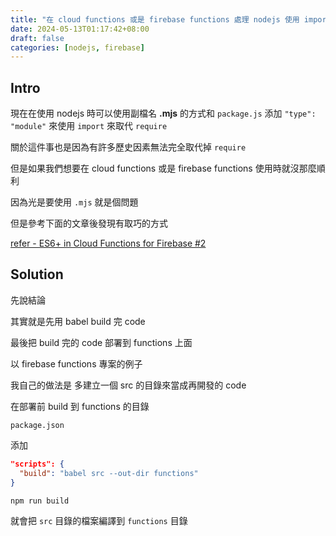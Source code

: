 ```yaml
---
title: "在 cloud functions 或是 firebase functions 處理 nodejs 使用 import 的方式"
date: 2024-05-13T01:17:42+08:00
draft: false
categories: [nodejs, firebase]
---
```


## Intro

現在在使用 nodejs 時可以使用副檔名 **.mjs** 的方式和 `package.js` 添加 `"type": "module"` 來使用 `import` 來取代 `require`

關於這件事也是因為有許多歷史因素無法完全取代掉 `require`

但是如果我們想要在 cloud functions 或是 firebase functions 使用時就沒那麼順利

因為光是要使用 `.mjs` 就是個問題

但是參考下面的文章後發現有取巧的方式

[refer - ES6+ in Cloud Functions for Firebase #2](https://codeburst.io/es6-in-cloud-functions-for-firebase-2-415d15205468)

## Solution

先說結論

其實就是先用 babel build 完 code

最後把 build 完的 code 部署到 functions 上面

以 firebase functions 專案的例子

我自己的做法是 多建立一個 src 的目錄來當成再開發的 code

在部署前 build 到 functions 的目錄

`package.json`

添加

```json
"scripts": {
  "build": "babel src --out-dir functions"
}
```

`npm run build`

就會把 `src` 目錄的檔案編譯到 `functions` 目錄